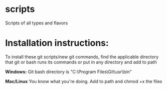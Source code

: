 # scripts
Scripts of all types and flavors

# Installation instructions: 
To install these git scripts/new git commands, find the applicable directory that git or bash runs its commands or put in any directory and add to path

**Windows:** Git bash directory is "C:\Program Files\Git\usr\bin" 

**Mac/Linux** You know what you're doing.
Add to path and chmod +x the files
